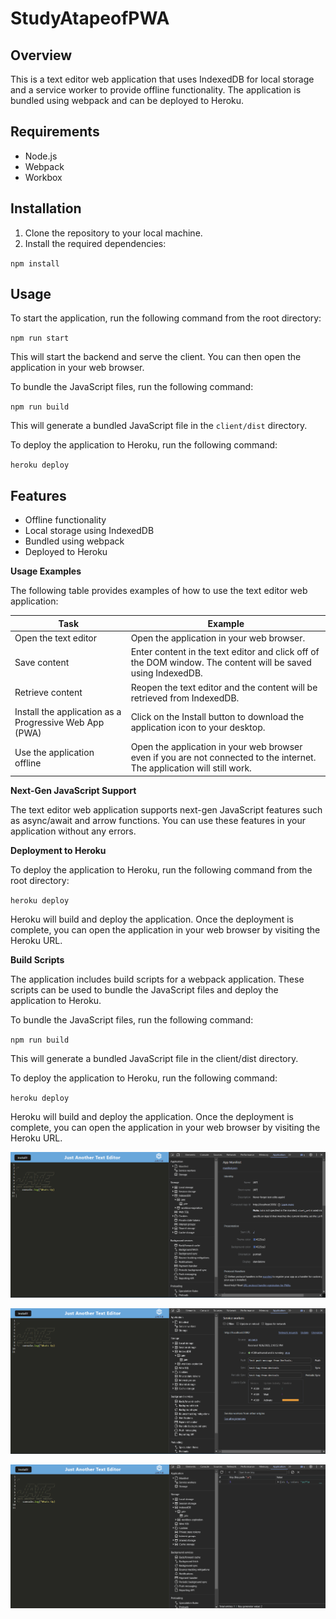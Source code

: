 # StudyAtapeofPWA


## Overview

This is a text editor web application that uses IndexedDB for local storage and a service worker to provide offline functionality. The application is bundled using webpack and can be deployed to Heroku.


## Requirements

- Node.js
- Webpack
- Workbox


## Installation

1. Clone the repository to your local machine.
2. Install the required dependencies:

`npm install`


## Usage

To start the application, run the following command from the root directory:

`npm run start`

This will start the backend and serve the client. You can then open the application in your web browser.

To bundle the JavaScript files, run the following command:

`npm run build`

This will generate a bundled JavaScript file in the `client/dist` directory.

To deploy the application to Heroku, run the following command:

`heroku deploy`


## Features

- Offline functionality
- Local storage using IndexedDB
- Bundled using webpack
- Deployed to Heroku

**Usage Examples**

The following table provides examples of how to use the text editor web application:

| Task | Example |
| ---  | --- |
| Open the text editor| 	Open the application in your web browser.
| Save content |	Enter content in the text editor and click off of the DOM window. The content will be saved using IndexedDB.
| Retrieve content |	Reopen the text editor and the content will be retrieved from IndexedDB.
| Install the application as a Progressive Web App (PWA)|	Click on the Install button to download the application icon to your desktop.
| Use the application offline |	Open the application in your web browser even if you are not connected to the internet. The application will still work.

**Next-Gen JavaScript Support**

The text editor web application supports next-gen JavaScript features such as async/await and arrow functions. You can use these features in your application without any errors.

**Deployment to Heroku**

To deploy the application to Heroku, run the following command from the root directory:

`heroku deploy`

Heroku will build and deploy the application. Once the deployment is complete, you can open the application in your web browser by visiting the Heroku URL.

**Build Scripts**

The application includes build scripts for a webpack application. These scripts can be used to bundle the JavaScript files and deploy the application to Heroku.

To bundle the JavaScript files, run the following command:

`npm run build`

This will generate a bundled JavaScript file in the client/dist directory.

To deploy the application to Heroku, run the following command:

`heroku deploy`

Heroku will build and deploy the application. Once the deployment is complete, you can open the application in your web browser by visiting the Heroku URL.

![image showing app manifest](image.png)

![image showing service worker](image-1.png)

![image showing indexedDB](image-2.png)

